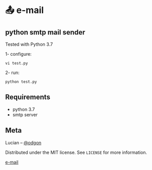 # :outbox_tray: e-mail

python smtp mail sender
--------------

Tested with Python 3.7

1- configure:

    vi test.py

2- run:

    python test.py

## Requirements

* python 3.7
* smtp server

## Meta

Lucian – [@odgon](https://twitter.com/odgon)

Distributed under the MIT license. See ``LICENSE`` for more information.

[e-mail](https://github.com/odgon/e-mail)